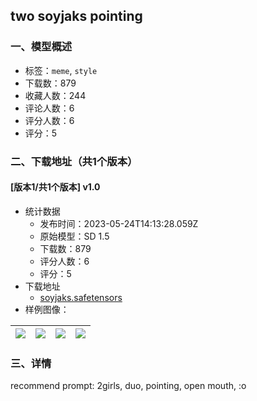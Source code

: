 ## two soyjaks pointing
### 一、模型概述

- 标签：`meme`, `style`
- 下载数：879
- 收藏人数：244
- 评论人数：6
- 评分人数：6
- 评分：5

### 二、下载地址（共1个版本）

#### [版本1/共1个版本] v1.0

- 统计数据
  - 发布时间：2023-05-24T14:13:28.059Z
  - 原始模型：SD 1.5
  - 下载数：879
  - 评分人数：6
  - 评分：5
- 下载地址
  - [soyjaks.safetensors](https://civitai.com/api/download/models/79868)
- 样例图像：

| <img src="https://image.civitai.com/xG1nkqKTMzGDvpLrqFT7WA/a42a15ad-f695-45f3-8e0f-02920649b896/width=450/896018.jpeg" /> | <img src="https://image.civitai.com/xG1nkqKTMzGDvpLrqFT7WA/0bb13732-9867-4e92-beab-90c0a3060fec/width=450/896017.jpeg" /> | <img src="https://image.civitai.com/xG1nkqKTMzGDvpLrqFT7WA/dd4204df-83f9-4677-b40a-bb2cb0b29631/width=450/896015.jpeg" /> | <img src="https://image.civitai.com/xG1nkqKTMzGDvpLrqFT7WA/d5dfe794-8f20-4767-87b1-73225ce5449f/width=450/896019.jpeg" /> |
| ---- | ---- | ---- | ---- |


### 三、详情
<p>recommend prompt: 2girls, duo, pointing, open mouth, :o</p>